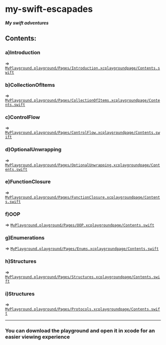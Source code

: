 # my-swift-escapades
<strong><em>My swift adventures</em></strong>

## Contents:
### a)Introduction 
=> [`MyPlayground.playground/Pages/Introduction.xcplaygroundpage/Contents.swift`](https://github.com/raghavTinker/my-swift-escapades/blob/main/MyPlayground.playground/Pages/Introduction.xcplaygroundpage/Contents.swift)<br>

### b)CollectionOfItems</h3> 
=> [`MyPlayground.playground/Pages/CollectionOfItems.xcplaygroundpage/Contents.swift`](https://github.com/raghavTinker/my-swift-escapades/blob/main/MyPlayground.playground/Pages/CollectionOfItems.xcplaygroundpage/Contents.swift)<br>
### c)ControlFlow 
=> [`MyPlayground.playground/Pages/ControlFlow.xcplaygroundpage/Contents.swift`](https://github.com/raghavTinker/my-swift-escapades/blob/main/MyPlayground.playground/Pages/ControlFlow.xcplaygroundpage/Contents.swift)<br>
### d)OptionalUnwrapping
=> [`MyPlayground.playground/Pages/OptionalUnwrapping.xcplaygroundpage/Contents.swift`](https://github.com/raghavTinker/my-swift-escapades/blob/main/MyPlayground.playground/Pages/OptionalUnwrapping.xcplaygroundpage/Contents.swift)<br>
### e)FunctionClosure
=> [`MyPlayground.playground/Pages/FunctionClosure.xcplaygroundpage/Contents.swift`](https://github.com/raghavTinker/my-swift-escapades/blob/main/MyPlayground.playground/Pages/FunctionsClosure.xcplaygroundpage/Contents.swift)<br>
### f)OOP
=> [`MyPlayground.playground/Pages/OOP.xcplaygroundpage/Contents.swift`](https://github.com/raghavTinker/my-swift-escapades/blob/main/MyPlayground.playground/Pages/OOP.xcplaygroundpage/Contents.swift)<br>
### g)Enumerations
=> [`MyPlayground.playground/Pages/Enums.xcplaygroundpage/Contents.swift`](https://github.com/raghavTinker/my-swift-escapades/blob/main/MyPlayground.playground/Pages/Enums.xcplaygroundpage/Contents.swift)<br>
### h)Structures
=> [`MyPlayground.playground/Pages/Structures.xcplaygroundpage/Contents.swift`](https://github.com/raghavTinker/my-swift-escapades/blob/main/MyPlayground.playground/Pages/Structures.xcplaygroundpage/Contents.swift)<br>
### i)Structures
=> [`MyPlayground.playground/Pages/Protocols.xcplaygroundpage/Contents.swift`](https://github.com/raghavTinker/my-swift-escapades/blob/main/MyPlayground.playground/Pages/Protocols.xcplaygroundpage/Contents.swift)<br>

<hr>
<h3>You can download the playground and open it in xcode for an easier viewing experience</h3>
